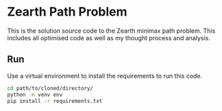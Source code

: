 # Zearth Path Problem

This is the solution source code to the Zearth minimax path problem. This includes all optimised code as well as my thought process and analysis.

## Run

Use a virtual environment to install the requirements to run this code.

```bash
cd path/to/cloned/directory/
python -m venv env
pip install -r requirements.txt
```


